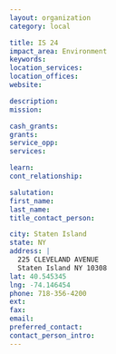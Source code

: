 ```yaml
---
layout: organization
category: local

title: IS 24
impact_area: Environment
keywords: 
location_services: 
location_offices: 
website: 

description: 
mission: 

cash_grants: 
grants: 
service_opp: 
services: 

learn: 
cont_relationship: 

salutation: 
first_name: 
last_name: 
title_contact_person: 

city: Staten Island
state: NY
address: |
  225 CLEVELAND AVENUE  
  Staten Island NY 10308
lat: 40.545345
lng: -74.146454
phone: 718-356-4200
ext: 
fax: 
email: 
preferred_contact: 
contact_person_intro: 
---
```

